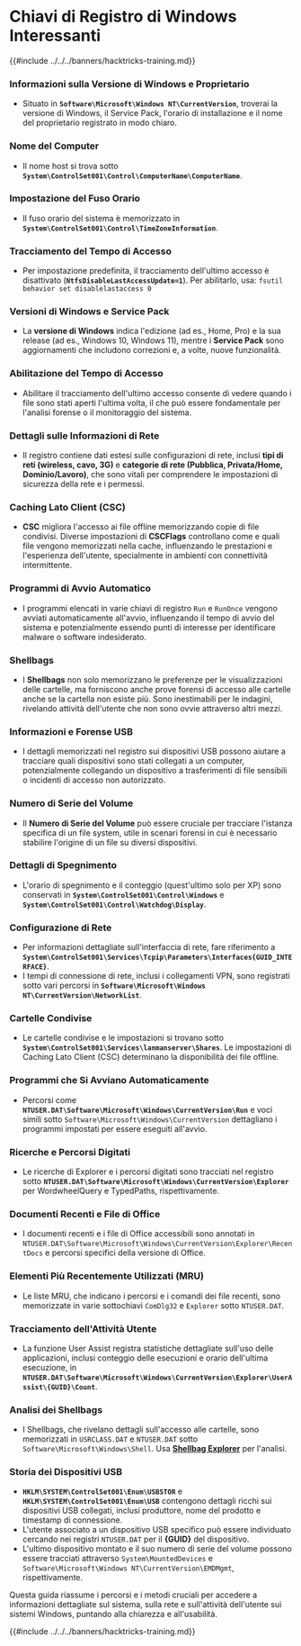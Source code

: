 # Chiavi di Registro di Windows Interessanti

{{#include ../../../banners/hacktricks-training.md}}

### **Informazioni sulla Versione di Windows e Proprietario**

- Situato in **`Software\Microsoft\Windows NT\CurrentVersion`**, troverai la versione di Windows, il Service Pack, l'orario di installazione e il nome del proprietario registrato in modo chiaro.

### **Nome del Computer**

- Il nome host si trova sotto **`System\ControlSet001\Control\ComputerName\ComputerName`**.

### **Impostazione del Fuso Orario**

- Il fuso orario del sistema è memorizzato in **`System\ControlSet001\Control\TimeZoneInformation`**.

### **Tracciamento del Tempo di Accesso**

- Per impostazione predefinita, il tracciamento dell'ultimo accesso è disattivato (**`NtfsDisableLastAccessUpdate=1`**). Per abilitarlo, usa:
`fsutil behavior set disablelastaccess 0`

### Versioni di Windows e Service Pack

- La **versione di Windows** indica l'edizione (ad es., Home, Pro) e la sua release (ad es., Windows 10, Windows 11), mentre i **Service Pack** sono aggiornamenti che includono correzioni e, a volte, nuove funzionalità.

### Abilitazione del Tempo di Accesso

- Abilitare il tracciamento dell'ultimo accesso consente di vedere quando i file sono stati aperti l'ultima volta, il che può essere fondamentale per l'analisi forense o il monitoraggio del sistema.

### Dettagli sulle Informazioni di Rete

- Il registro contiene dati estesi sulle configurazioni di rete, inclusi **tipi di reti (wireless, cavo, 3G)** e **categorie di rete (Pubblica, Privata/Home, Dominio/Lavoro)**, che sono vitali per comprendere le impostazioni di sicurezza della rete e i permessi.

### Caching Lato Client (CSC)

- **CSC** migliora l'accesso ai file offline memorizzando copie di file condivisi. Diverse impostazioni di **CSCFlags** controllano come e quali file vengono memorizzati nella cache, influenzando le prestazioni e l'esperienza dell'utente, specialmente in ambienti con connettività intermittente.

### Programmi di Avvio Automatico

- I programmi elencati in varie chiavi di registro `Run` e `RunOnce` vengono avviati automaticamente all'avvio, influenzando il tempo di avvio del sistema e potenzialmente essendo punti di interesse per identificare malware o software indesiderato.

### Shellbags

- I **Shellbags** non solo memorizzano le preferenze per le visualizzazioni delle cartelle, ma forniscono anche prove forensi di accesso alle cartelle anche se la cartella non esiste più. Sono inestimabili per le indagini, rivelando attività dell'utente che non sono ovvie attraverso altri mezzi.

### Informazioni e Forense USB

- I dettagli memorizzati nel registro sui dispositivi USB possono aiutare a tracciare quali dispositivi sono stati collegati a un computer, potenzialmente collegando un dispositivo a trasferimenti di file sensibili o incidenti di accesso non autorizzato.

### Numero di Serie del Volume

- Il **Numero di Serie del Volume** può essere cruciale per tracciare l'istanza specifica di un file system, utile in scenari forensi in cui è necessario stabilire l'origine di un file su diversi dispositivi.

### **Dettagli di Spegnimento**

- L'orario di spegnimento e il conteggio (quest'ultimo solo per XP) sono conservati in **`System\ControlSet001\Control\Windows`** e **`System\ControlSet001\Control\Watchdog\Display`**.

### **Configurazione di Rete**

- Per informazioni dettagliate sull'interfaccia di rete, fare riferimento a **`System\ControlSet001\Services\Tcpip\Parameters\Interfaces{GUID_INTERFACE}`**.
- I tempi di connessione di rete, inclusi i collegamenti VPN, sono registrati sotto vari percorsi in **`Software\Microsoft\Windows NT\CurrentVersion\NetworkList`**.

### **Cartelle Condivise**

- Le cartelle condivise e le impostazioni si trovano sotto **`System\ControlSet001\Services\lanmanserver\Shares`**. Le impostazioni di Caching Lato Client (CSC) determinano la disponibilità dei file offline.

### **Programmi che Si Avviano Automaticamente**

- Percorsi come **`NTUSER.DAT\Software\Microsoft\Windows\CurrentVersion\Run`** e voci simili sotto `Software\Microsoft\Windows\CurrentVersion` dettagliano i programmi impostati per essere eseguiti all'avvio.

### **Ricerche e Percorsi Digitati**

- Le ricerche di Explorer e i percorsi digitati sono tracciati nel registro sotto **`NTUSER.DAT\Software\Microsoft\Windows\CurrentVersion\Explorer`** per WordwheelQuery e TypedPaths, rispettivamente.

### **Documenti Recenti e File di Office**

- I documenti recenti e i file di Office accessibili sono annotati in `NTUSER.DAT\Software\Microsoft\Windows\CurrentVersion\Explorer\RecentDocs` e percorsi specifici della versione di Office.

### **Elementi Più Recentemente Utilizzati (MRU)**

- Le liste MRU, che indicano i percorsi e i comandi dei file recenti, sono memorizzate in varie sottochiavi `ComDlg32` e `Explorer` sotto `NTUSER.DAT`.

### **Tracciamento dell'Attività Utente**

- La funzione User Assist registra statistiche dettagliate sull'uso delle applicazioni, inclusi conteggio delle esecuzioni e orario dell'ultima esecuzione, in **`NTUSER.DAT\Software\Microsoft\Windows\CurrentVersion\Explorer\UserAssist\{GUID}\Count`**.

### **Analisi dei Shellbags**

- I Shellbags, che rivelano dettagli sull'accesso alle cartelle, sono memorizzati in `USRCLASS.DAT` e `NTUSER.DAT` sotto `Software\Microsoft\Windows\Shell`. Usa **[Shellbag Explorer](https://ericzimmerman.github.io/#!index.md)** per l'analisi.

### **Storia dei Dispositivi USB**

- **`HKLM\SYSTEM\ControlSet001\Enum\USBSTOR`** e **`HKLM\SYSTEM\ControlSet001\Enum\USB`** contengono dettagli ricchi sui dispositivi USB collegati, inclusi produttore, nome del prodotto e timestamp di connessione.
- L'utente associato a un dispositivo USB specifico può essere individuato cercando nei registri `NTUSER.DAT` per il **{GUID}** del dispositivo.
- L'ultimo dispositivo montato e il suo numero di serie del volume possono essere tracciati attraverso `System\MountedDevices` e `Software\Microsoft\Windows NT\CurrentVersion\EMDMgmt`, rispettivamente.

Questa guida riassume i percorsi e i metodi cruciali per accedere a informazioni dettagliate sul sistema, sulla rete e sull'attività dell'utente sui sistemi Windows, puntando alla chiarezza e all'usabilità.

{{#include ../../../banners/hacktricks-training.md}}
